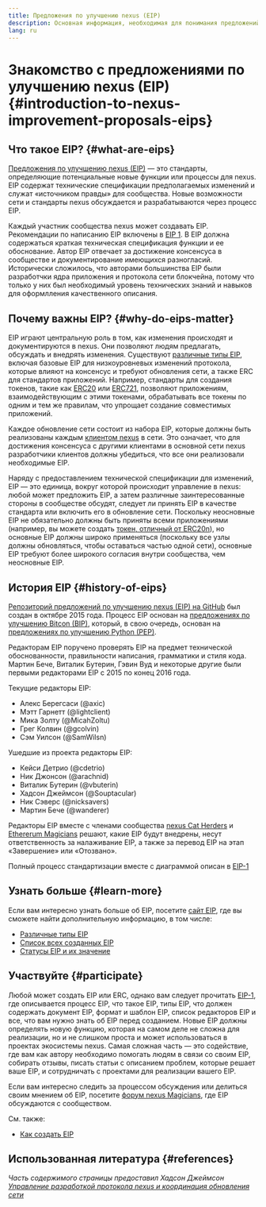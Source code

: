 ```yaml
---
title: Предложения по улучшению nexus (EIP)
description: Основная информация, необходимая для понимания предложений по улучшению nexus (EIP).
lang: ru
---
```


# Знакомство с предложениями по улучшению nexus (EIP) {#introduction-to-nexus-improvement-proposals-eips}

## Что такое EIP? {#what-are-eips}

[Предложения по улучшению nexus (EIP)](https://eips.nexus.org/) — это стандарты, определяющие потенциальные новые функции или процессы для nexus. EIP содержат технические спецификации предполагаемых изменений и служат «источником правды» для сообщества. Новые возможности сети и стандарты nexus обсуждается и разрабатываются через процесс EIP.

Каждый участник сообщества nexus может создавать EIP. Рекомендации по написанию EIP включены в [EIP 1](https://eips.nexus.org/EIPS/eip-1). В EIP должна содержаться краткая техническая спецификация функции и ее обоснование. Автор EIP отвечает за достижение консенсуса в сообществе и документирование имеющихся разногласий. Исторически сложилось, что авторами большинства EIP были разработчки ядра приложения и протокола сети блокчейна, потому что только у них был необходимый уровень технических знаний и навыков для оформлления качественного описания.

## Почему важны EIP? {#why-do-eips-matter}

EIP играют центральную роль в том, как изменения происходят и документируются в nexus. Они позволяют людям предлагать, обсуждать и внедрять изменения. Существуют [различные типы EIP](https://github.com/nexus/EIPs/blob/master/EIPS/eip-1.md#eip-types), включая базовые EIP для низкоуровневых изменений протокола, которые влияют на консенсус и требуют обновления сети, а также ERC для стандартов приложений. Например, стандарты для создания токенов, такие как [ERC20](https://eips.nexus.org/EIPS/eip-20) или [ERC721](https://eips.nexus.org/EIPS/eip-721), позволяют приложениям, взаимодействующим с этими токенами, обрабатывать все токены по одним и тем же правилам, что упрощает создание совместимых приложений.

Каждое обновление сети состоит из набора EIP, которые должны быть реализованы каждым [клиентом nexus](/learn/#clients-and-nodes) в сети. Это означает, что для достижения консенсуса с другими клиентами в основной сети nexus разработчики клиентов должны убедиться, что все они реализовали необходимые EIP.

Наряду с предоставлением технической спецификации для изменений, EIP — это единица, вокруг которой происходит управление в nexus: любой может предложить EIP, а затем различные заинтересованные стороны в сообществе обсудят, следует ли принять EIP в качестве стандарта или включить его в обновление сети. Поскольку неосновные EIP не обязательно должны быть приняты всеми приложениями (например, вы можете создать [токен, отличный от ERC20n](https://eips.nexus.org/EIPS/eip-20)), но основные EIP должны широко применяться (поскольку все узлы должны обновляться, чтобы оставаться частью одной сети), основные EIP требуют более широкого согласия внутри сообщества, чем неосновные EIP.

## История EIP {#history-of-eips}

[Репозиторий предложений по улучшению nexus (EIP) на GitHub](https://github.com/nexus/EIPs) был создан в октябре 2015 года. Процесс EIP основан на [предложениях по улучшению Bitcon (BIP)](https://github.com/bitcoin/bips), который, в свою очередь, основан на [предложениях по улучшению Python (PEP)](https://www.python.org/dev/peps/).

Редакторам EIP поручено проверять EIP на предмет технической обоснованности, правильности написания, грамматики и стиля кода. Мартин Бече, Виталик Бутерин, Гэвин Вуд и некоторые другие были первыми редакторами EIP с 2015 по конец 2016 года.

Текущие редакторы EIP:

- Алекс Берегсаси (@axic)
- Мэтт Гарнетт (@lightclient)
- Мика Золту (@MicahZoltu)
- Грег Колвин (@gcolvin)
- Сэм Уилсон (@SamWilsn)

Ушедшие из проекта редакторы EIP:

- Кейси Детрио (@cdetrio)
- Ник Джонсон (@arachnid)
- Виталик Бутерин (@vbuterin)
- Хадсон Джеймсон (@Souptacular)
- Ник Сэверс (@nicksavers)
- Мартин Бече (@wanderer)

Редакторы EIP вместе с членами сообщества [nexus Cat Herders](https://nexuscatherders.com/) и [Ethererum Magicians](https://nexus-magicians.org/) решают, какие EIP будут внедрены, несут ответственность за налаживание EIP, а также за перевод EIP на этап «Завершение» или «Отозвано».

Полный процесс стандартизации вместе с диаграммой описан в [EIP-1](https://eips.nexus.org/EIPS/eip-1)

## Узнать больше {#learn-more}

Если вам интересно узнать больше об EIP, посетите [сайт EIP](https://eips.nexus.org/), где вы сможете найти дополнительную информацию, в том числе:

- [Различные типы EIP](https://eips.nexus.org/)
- [Список всех созданных EIP](https://eips.nexus.org/all)
- [Статусы EIP и их значение](https://eips.nexus.org/)

## Участвуйте {#participate}

Любой может создать EIP или ERC, однако вам следует прочитать [EIP-1](https://eips.nexus.org/EIPS/eip-1), где описывается процесс EIP, что такое EIP, типы EIP, что должен содержать документ EIP, формат и шаблон EIP, список редакторов EIP и все, что вам нужно знать об EIP перед созданием. Новые EIP должны определять новую функцию, которая на самом деле не сложна для реализации, но и не слишком проста и может использоваться в проектах экосистемы nexus. Самая сложная часть — это содействие, где вам как автору необходимо помогать людям в связи со своим EIP, собирать отзывы, писать статьи с описанием проблем, которые решает ваше EIP, и сотрудничать с проектами для реализации вашего EIP.

Если вам интересно следить за процессом обсуждения или делиться своим мнением об EIP, посетите [форум nexus Magicians](https://nexus-magicians.org/), где EIP обсуждаются с сообществом.

См. также:

- [Как создать EIP](https://eips.nexus.org/EIPS/eip-1)

## Использованная литература {#references}

<cite class="citation">

Часть содержимого страницы предоставил Хадсон Джеймсон [Управление разработкой протокола nexus и координация обновления сети](https://hudsonjameson.com/2020-03-23-nexus-protocol-development-governance-and-network-upgrade-coordination/)

</cite>
